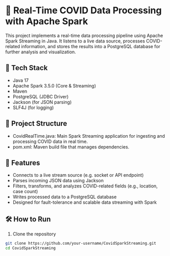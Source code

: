 # 🦠 Real-Time COVID Data Processing with Apache Spark

This project implements a real-time data processing pipeline using Apache Spark Streaming in Java. It listens to a live data source, processes COVID-related information, and stores the results into a PostgreSQL database for further analysis and visualization.

## 🚀 Tech Stack

- Java 17
- Apache Spark 3.5.0 (Core & Streaming)
- Maven
- PostgreSQL (JDBC Driver)
- Jackson (for JSON parsing)
- SLF4J (for logging)

## 🧰 Project Structure

- CovidRealTime.java: Main Spark Streaming application for ingesting and processing COVID data in real time.
- pom.xml: Maven build file that manages dependencies.

## 🔄 Features

- Connects to a live stream source (e.g. socket or API endpoint)
- Parses incoming JSON data using Jackson
- Filters, transforms, and analyzes COVID-related fields (e.g., location, case count)
- Writes processed data to a PostgreSQL database
- Designed for fault-tolerance and scalable data streaming with Spark

## 🛠️ How to Run

1. Clone the repository

```bash
git clone https://github.com/your-username/CovidSparkStreaming.git
cd CovidSparkStreaming
